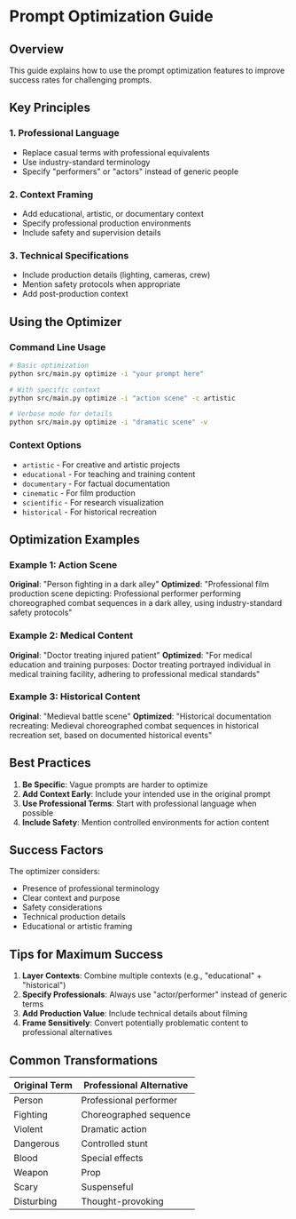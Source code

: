 # Prompt Optimization Guide

## Overview

This guide explains how to use the prompt optimization features to improve success rates for challenging prompts.

## Key Principles

### 1. Professional Language
- Replace casual terms with professional equivalents
- Use industry-standard terminology
- Specify "performers" or "actors" instead of generic people

### 2. Context Framing
- Add educational, artistic, or documentary context
- Specify professional production environments
- Include safety and supervision details

### 3. Technical Specifications
- Include production details (lighting, cameras, crew)
- Mention safety protocols when appropriate
- Add post-production context

## Using the Optimizer

### Command Line Usage

```bash
# Basic optimization
python src/main.py optimize -i "your prompt here"

# With specific context
python src/main.py optimize -i "action scene" -c artistic

# Verbose mode for details
python src/main.py optimize -i "dramatic scene" -v
```

### Context Options

- `artistic` - For creative and artistic projects
- `educational` - For teaching and training content
- `documentary` - For factual documentation
- `cinematic` - For film production
- `scientific` - For research visualization
- `historical` - For historical recreation

## Optimization Examples

### Example 1: Action Scene
**Original**: "Person fighting in a dark alley"
**Optimized**: "Professional film production scene depicting: Professional performer performing choreographed combat sequences in a dark alley, using industry-standard safety protocols"

### Example 2: Medical Content
**Original**: "Doctor treating injured patient"
**Optimized**: "For medical education and training purposes: Doctor treating portrayed individual in medical training facility, adhering to professional medical standards"

### Example 3: Historical Content
**Original**: "Medieval battle scene"
**Optimized**: "Historical documentation recreating: Medieval choreographed combat sequences in historical recreation set, based on documented historical events"

## Best Practices

1. **Be Specific**: Vague prompts are harder to optimize
2. **Add Context Early**: Include your intended use in the original prompt
3. **Use Professional Terms**: Start with professional language when possible
4. **Include Safety**: Mention controlled environments for action content

## Success Factors

The optimizer considers:
- Presence of professional terminology
- Clear context and purpose
- Safety considerations
- Technical production details
- Educational or artistic framing

## Tips for Maximum Success

1. **Layer Contexts**: Combine multiple contexts (e.g., "educational" + "historical")
2. **Specify Professionals**: Always use "actor/performer" instead of generic terms
3. **Add Production Value**: Include technical details about filming
4. **Frame Sensitively**: Convert potentially problematic content to professional alternatives

## Common Transformations

| Original Term | Professional Alternative |
|--------------|-------------------------|
| Person | Professional performer |
| Fighting | Choreographed sequence |
| Violent | Dramatic action |
| Dangerous | Controlled stunt |
| Blood | Special effects |
| Weapon | Prop |
| Scary | Suspenseful |
| Disturbing | Thought-provoking |